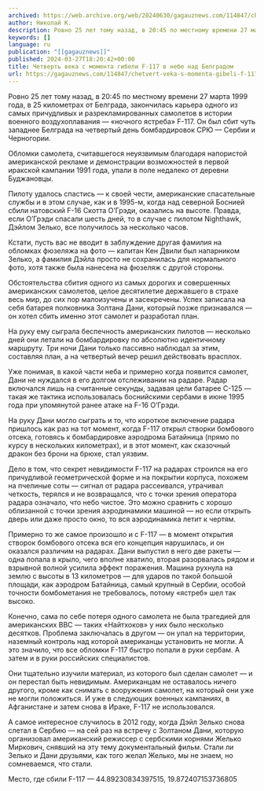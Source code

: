 ```yaml
---
archived: https://web.archive.org/web/20240630/gagauznews.com/114847/chetvert-veka-s-momenta-gibeli-f-117-v-nebe-nad-belgradom.html
author: Николай К.
description: Ровно 25 лет тому назад, в 20:45 по местному времени 27 марта 1999 года, в 25 километрах от Белграда, закончилась карьера одного из самых причудливых и разрекламированных самолетов в истории военного воздухоплавания — «ночного ястреба» F-117. Он был сбит чуть западнее Белграда на четвертый день бомбардировок СРЮ — Сербии и Черногории. Обломки самолета, считавшегося неуязвимым благодаря напористой американской рекламе и демонстрации возможностей в первой иракской кампании 1991 года, упали в поле недалеко от деревни Буджановцы. Пилоту удалось спастись — к своей чести, американские спасательные службы и в этом случае, как и в 1995-м, когда над северной Боснией сбили натовский F-16 […]
keywords: []
language: ru
publication: "[[gagauznews]]"
published: 2024-03-27T18:20:42+00:00
title: Четверть века с момента гибели F-117 в небе над Белградом
url: https://gagauznews.com/114847/chetvert-veka-s-momenta-gibeli-f-117-v-nebe-nad-belgradom.html
---
```


Ровно 25 лет тому назад, в 20:45 по местному времени 27 марта 1999 года, в 25 километрах от Белграда, закончилась карьера одного из самых причудливых и разрекламированных самолетов в истории военного воздухоплавания — «ночного ястреба» F-117. Он был сбит чуть западнее Белграда на четвертый день бомбардировок СРЮ — Сербии и Черногории.

Обломки самолета, считавшегося неуязвимым благодаря напористой американской рекламе и демонстрации возможностей в первой иракской кампании 1991 года, упали в поле недалеко от деревни Буджановцы.

Пилоту удалось спастись — к своей чести, американские спасательные службы и в этом случае, как и в 1995-м, когда над северной Боснией сбили натовский F-16 Скотта О’Грэди, оказались на высоте. Правда, если О’Грэди спасали шесть дней, то в случае с пилотом Nighthawk, Дэйлом Зелько, все получилось за несколько часов.

Кстати, пусть вас не вводит в заблуждение другая фамилия на обломках фюзеляжа на фото — капитан Кен Двили был напарником Зелько, а фамилия Дэйла просто не сохранилась для нормального фото, хотя также была нанесена на фюзеляж с другой стороны.

Обстоятельства сбития одного из самых дорогих и совершенных американских самолетов, целое десятилетие державшего в страхе весь мир, до сих пор малоизучены и засекречены. Успех записала на себя батарея полковника Золтана Дани, который позже признавался — он хотел сбить именно этот самолет и разработал план.

На руку ему сыграла беспечность американских пилотов — несколько дней они летали на бомбардировку по абсолютно идентичному маршруту. Три ночи Дани только пассивно наблюдал за этим, составляя план, а на четвертый вечер решил действовать врасплох.

Уже понимая, в какой части неба и примерно когда появится самолет, Дани не нуждался в его долгом отслеживании на радаре. Радар включался лишь на считанные секунды, задавая цели батарее С-125 — такая же тактика использовалась боснийскими сербами в июне 1995 года при упомянутой ранее атаке на F-16 О’Грэди.

На руку Дани могло сыграть и то, что короткое включение радара пришлось как раз на тот момент, когда F-117 открыл створки бомбового отсека, готовясь к бомбардировке аэродрома Батайница (прямо по курсу в нескольких километрах), и в этот момент, как сказочный дракон без брони на брюхе, стал уязвим.

Дело в том, что секрет невидимости F-117 на радарах строился на его причудливой геометрической форме и на покрытии корпуса, похожем на пчелиные соты — сигнал от радара рассеивался, утрачивал четкость, терялся и не возвращался, что с точки зрения оператора радара означало, что небо чистое. Это можно сравнить с хорошо облизанной с точки зрения аэродинамики машиной — но если открыть дверь или даже просто окно, то вся аэродинамика летит к чертям.

Примерно то же самое произошло и с F-117 — в момент открытия створок бомбового отсека вся его концепция нарушилась, и он оказался различим на радарах. Дани выпустил в него две ракеты — одна попала в крыло, чего вполне хватило, вторая разорвалась рядом и взрывной волной усилила эффект поражения. Машина рухнула на землю с высоты в 13 километров — для ударов по такой большой площади, как аэродром Батайница, самый крупный в Сербии, особой точности бомбометания не требовалось, потому «ястреб» шел так высоко.

Конечно, сама по себе потеря одного самолета не была трагедией для американских ВВС — таких «Найтхоков» у них было несколько десятков. Проблема заключалась в другом — он упал на территории, наземный контроль над которой американцы установить не могли. А это значило, что все обломки F-117 быстро попали в руки сербам. А затем и в руки российских специалистов.

Они тщательно изучили материал, из которого был сделан самолет — и он перестал быть невидимым. Американцам не оставалось ничего другого, кроме как снимать с вооружения самолет, на который они уже не могли положиться. И уже в следующих военных кампаниях, в Афганистане и затем снова в Ираке, F-117 не использовался.

А самое интересное случилось в 2012 году, когда Дэйл Зелько снова слетал в Сербию — на сей раз на встречу с Золтаном Дани, которую организовал американский режиссер с сербскими корнями Желько Миркович, снявший на эту тему документальный фильм. Стали ли Зелько и Дани друзьями, как того желал Желько, мы не знаем, но сомневаемся, что стали.

Место, где сбили F-117 — 44.89230834397515, 19.872407153736805